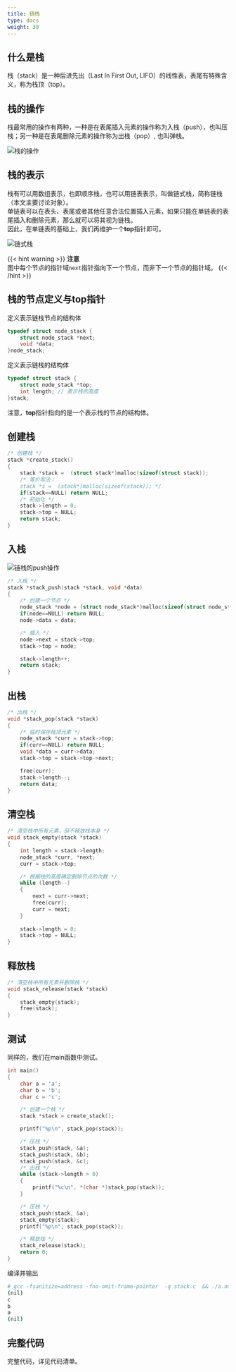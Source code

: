 ```yaml
---
title: 链栈
type: docs
weight: 30
---
```


## 什么是栈  

栈（stack）是一种后进先出（Last In First Out, LIFO）的线性表，表尾有特殊含义，称为栈顶（top）。

## 栈的操作  

栈最常用的操作有两种，一种是在表尾插入元素的操作称为入栈（push），也叫压栈；另一种是在表尾删除元素的操作称为出栈（pop）, 也叫弹栈。  

![栈的操作](/images/stack.png)

## 栈的表示  

栈有可以用数组表示，也即顺序栈，也可以用链表表示，叫做链式栈，简称链栈（本文主要讨论对象）。  
单链表可以在表头、表尾或者其他任意合法位置插入元素，如果只能在单链表的表尾插入和删除元素，那么就可以将其视为链栈。  
因此，在单链表的基础上，我们再维护一个**top**指针即可。  

![链式栈](/images/link_stack.png)  

{{< hint warning >}}
**注意**  
图中每个节点的指针域`next`指针指向下一个节点，而非下一个节点的指针域。
{{< /hint >}}

## 栈的节点定义与top指针  

定义表示链栈节点的结构体

```c
typedef struct node_stack {
    struct node_stack *next;
    void *data;
}node_stack;
```

定义表示链栈的结构体  

```c
typedef struct stack {
    struct node_stack *top;
    int length; // 表示栈的高度
}stack;
```

注意，**top**指针指向的是一个表示栈的节点的结构体。

## 创建栈  

```c
/* 创建栈 */
stack *create_stack()
{
    stack *stack =  (struct stack*)malloc(sizeof(struct stack));
    /* 等价写法：
    stack *s =  (stack*)malloc(sizeof(stack)); */
    if(stack==NULL) return NULL;
    /* 初始化 */
    stack->length = 0;
    stack->top = NULL;
    return stack;
}
```

## 入栈  

![链栈的push操作](/images/stack_push.png)  

```c
/* 入栈 */
stack *stack_push(stack *stack, void *data)
{
    /* 创建一个节点 */
    node_stack *node = (struct node_stack*)malloc(sizeof(struct node_stack));
    if(node==NULL) return NULL;
    node->data = data;

    /* 插入 */
    node->next = stack->top;
    stack->top = node;

    stack->length++;
    return stack;
}
```

## 出栈  

```c
/* 出栈 */
void *stack_pop(stack *stack)
{
    /* 临时保存栈顶元素 */
    node_stack *curr = stack->top;
    if(curr==NULL) return NULL;
    void *data = curr->data;
    stack->top = stack->top->next;

    free(curr);
    stack->length--;
    return data;
}
```

## 清空栈  

```c
/* 清空栈中所有元素，但不释放栈本身 */
void stack_empty(stack *stack)
{
    int length = stack->length;
    node_stack *curr, *next;
    curr = stack->top;

    /* 根据栈的高度确定删除节点的次数 */
    while (length--)
    {
        next = curr->next;
        free(curr);
        curr = next; 
    }
    
    stack->length = 0;
    stack->top = NULL;
}
```

## 释放栈  

```c
/* 清空栈中所有元素并删除栈 */
void stack_release(stack *stack)
{
    stack_empty(stack);
    free(stack);
}
```

## 测试  

同样的，我们在main函数中测试。

```c
int main()
{
    char a = 'a';
    char b = 'b';
    char c = 'c';

    /* 创建一个栈 */
    stack *stack = create_stack();

    printf("%p\n", stack_pop(stack));

    /* 压栈 */
    stack_push(stack, &a);
    stack_push(stack, &b);
    stack_push(stack, &c);
    /* 出栈 */
    while (stack->length > 0)
    {
        printf("%c\n", *(char *)stack_pop(stack));
    }

    /* 压栈 */
    stack_push(stack, &a);
    stack_empty(stack);
    printf("%p\n", stack_pop(stack));

    /* 释放栈 */
    stack_release(stack);
    return 0;
}
```

编译并输出  

```bash
# gcc -fsanitize=address -fno-omit-frame-pointer  -g stack.c  && ./a.out
(nil)
c
b
a
(nil)
```

## 完整代码  

完整代码，详见代码清单。  
